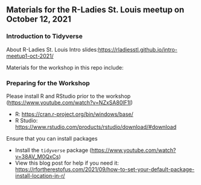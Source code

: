 ## Materials for the R-Ladies St. Louis meetup on October 12, 2021

### Introduction to Tidyverse

About R-Ladies St. Louis Intro slides:https://rladiesstl.github.io/intro-meetup1-oct-2021/

Materials for the workshop in this repo include:

### Preparing for the Workshop

Please install R and RStudio prior to the workshop (https://www.youtube.com/watch?v=NZxSA80lF1I)
  - R: https://cran.r-project.org/bin/windows/base/
  - R Studio: https://www.rstudio.com/products/rstudio/download/#download

Ensure that you can install packages
  - Install the `tidyverse` package (https://www.youtube.com/watch?v=38AV_M0QxCs)
  - View this blog post for help if you need it: https://rfortherestofus.com/2021/09/how-to-set-your-default-package-install-location-in-r/
